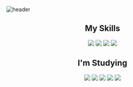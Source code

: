 ![header](https://capsule-render.vercel.app/api?type=waving&color=gradient&width=100%&height=200&section=header&text=Jongseong%20Kim&fontSize=50&fontColor=fff&fontAlignY=35&animation=twinkling)

## <div align=center>My Skills</div>

<div align=center><img src="https://img.shields.io/badge/HTML-E34F26?style=flat-square&logo=HTML5&logoColor=white"/>    <img src="https://img.shields.io/badge/CSS-1572B6?style=flat-square&logo=CSS3&logoColor=white"/>    <img src="https://img.shields.io/badge/JavaScript-F7DF1E?style=flat-square&logo=JavaScript&logoColor=black"/>    <img src="https://img.shields.io/badge/JQuery-0769AD?style=flat-square&logo=JQuery&logoColor=white"/></div>

## <div align=center>I'm Studying</div>
<div align=center><img src="https://img.shields.io/badge/Node.js-339933?style=flat-square&logo=Node.js&logoColor=white"/>    <img src="https://img.shields.io/badge/Express-000000?style=flat-square&logo=Express&logoColor=white"/>    <img src="https://img.shields.io/badge/Bootstrap-7952B3?style=flat-square&logo=Bootstrap&logoColor=white"/>    <img src="https://img.shields.io/badge/MongoDB-47A248?style=flat-square&logo=MongoDB&logoColor=white"/>    <img src="https://img.shields.io/badge/MySQL-4479A1?style=flat-square&logo=MySQL&logoColor=white"/></div>

<!-- 뷰 -->
<!-- <img src="https://img.shields.io/badge/Vue.js-4FC08D?style=flat-square&logo=Vue.js&logoColor=white"/> -->
<!-- 뷰티파이 -->
<!-- <img src="https://img.shields.io/badge/Vuetify-1867C0?style=flat-square&logo=Vuetify&logoColor=white"/> -->
<!-- 파이어베이스 -->
<!-- <img src="https://img.shields.io/badge/Firebase-FFCA28?style=flat-square&logo=Firebase&logoColor=white"/> -->
